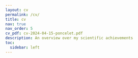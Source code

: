 ```yaml
---
layout: cv
permalink: /cv/
title: cv
nav: true
nav_order: 5
cv_pdf: cv-2024-04-15-poncelet.pdf
description: An overview over my scientific achievements 
toc:
  sidebar: left
---
```

